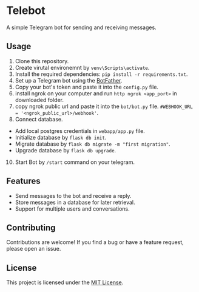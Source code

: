 # Telebot

A simple Telegram bot for sending and receiving messages.

## Usage

1. Clone this repository.
2. Create virutal environemnt by `venv\Scripts\activate`.
3. Install the required dependencies: `pip install -r requirements.txt`.
4. Set up a Telegram bot using the [BotFather](https://t.me/botfather).
5. Copy your bot's token and paste it into the `config.py` file.
6. install ngrok on your computer and run  `http ngrok <app_port>` in downloaded folder.
7. copy ngrok public url and paste it into the `bot/bot.py` file. `#WEBHOOK_URL = '<ngrok_public_url>/webhook'`.
9. Connect database.
  - Add local postgres credentials in `webapp/app.py` file. 
  - Initialize database by `flask db init`.
  - Migrate database by `flask db migrate -m "first migration"`.
  - Upgrade database by `flask db upgrade`.
10. Start Bot by `/start` command on your telegram.

## Features

- Send messages to the bot and receive a reply.
- Store messages in a database for later retrieval.
- Support for multiple users and conversations.

## Contributing

Contributions are welcome! If you find a bug or have a feature request, please open an issue.

## License

This project is licensed under the [MIT License](LICENSE).
